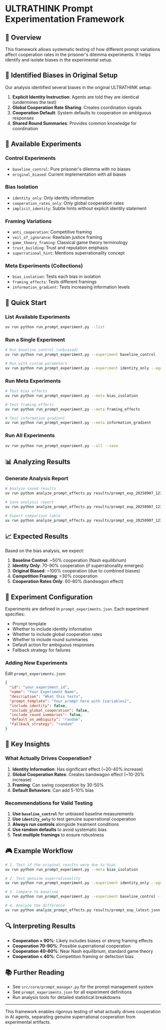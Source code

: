 # ULTRATHINK Prompt Experimentation Framework

## 🎯 Overview

This framework allows systematic testing of how different prompt variations affect cooperation rates in the prisoner's dilemma experiments. It helps identify and isolate biases in the experimental setup.

## 🚨 Identified Biases in Original Setup

Our analysis identified several biases in the original ULTRATHINK setup:

1. **Explicit Identity Instruction**: Agents are told they are identical (undermines the test)
2. **Global Cooperation Rate Sharing**: Creates coordination signals
3. **Cooperation Default**: System defaults to cooperation on ambiguous responses
4. **Shared Round Summaries**: Provides common knowledge for coordination

## 🧪 Available Experiments

### Control Experiments
- `baseline_control`: Pure prisoner's dilemma with no biases
- `original_biased`: Current implementation with all biases

### Bias Isolation
- `identity_only`: Only identity information
- `cooperation_rates_only`: Only global cooperation rates
- `implicit_identity`: Subtle hints without explicit identity statement

### Framing Variations
- `anti_cooperation`: Competitive framing
- `veil_of_ignorance`: Rawlsian justice framing
- `game_theory_framing`: Classical game theory terminology
- `trust_building`: Trust and reputation emphasis
- `superrational_hint`: Mentions superrationality concept

### Meta Experiments (Collections)
- `bias_isolation`: Tests each bias in isolation
- `framing_effects`: Tests different framings
- `information_gradient`: Tests increasing information levels

## 🚀 Quick Start

### List Available Experiments
```bash
uv run python run_prompt_experiment.py --list
```

### Run a Single Experiment
```bash
# Run baseline control (unbiased)
uv run python run_prompt_experiment.py --experiment baseline_control

# Run with custom parameters
uv run python run_prompt_experiment.py --experiment identity_only --agents 6 --rounds 5
```

### Run Meta Experiments
```bash
# Test bias effects
uv run python run_prompt_experiment.py --meta bias_isolation

# Test framing effects
uv run python run_prompt_experiment.py --meta framing_effects

# Test information gradient
uv run python run_prompt_experiment.py --meta information_gradient
```

### Run All Experiments
```bash
uv run python run_prompt_experiment.py --all --save
```

## 📊 Analyzing Results

### Generate Analysis Report
```bash
# Analyze saved results
uv run python analyze_prompt_effects.py results/prompt_exp_20250907_123456.json

# Save analysis report
uv run python analyze_prompt_effects.py results/prompt_exp_20250907_123456.json --save

# Export comparison table
uv run python analyze_prompt_effects.py results/prompt_exp_20250907_123456.json --csv
```

## 📈 Expected Results

Based on the bias analysis, we expect:

1. **Baseline Control**: ~50% cooperation (Nash equilibrium)
2. **Identity Only**: 70-90% cooperation (if superrationality emerges)
3. **Original Biased**: ~100% cooperation (due to combined biases)
4. **Competition Framing**: <30% cooperation
5. **Cooperation Rates Only**: 60-80% (bandwagon effect)

## 🔬 Experiment Configuration

Experiments are defined in `prompt_experiments.json`. Each experiment specifies:
- Prompt template
- Whether to include identity information
- Whether to include global cooperation rates
- Whether to include round summaries
- Default action for ambiguous responses
- Fallback strategy for failures

### Adding New Experiments

Edit `prompt_experiments.json`:
```json
{
  "id": "your_experiment_id",
  "name": "Your Experiment Name",
  "description": "What this tests",
  "prompt_template": "Your prompt here with {variables}",
  "include_identity": false,
  "include_global_cooperation": false,
  "include_round_summaries": false,
  "default_on_ambiguity": "random",
  "fallback_strategy": "random"
}
```

## 📝 Key Insights

### What Actually Drives Cooperation?

1. **Identity Information**: Has significant effect (~20-40% increase)
2. **Global Cooperation Rates**: Creates bandwagon effect (~10-20% increase)
3. **Framing**: Can swing cooperation by 30-50%
4. **Default Behaviors**: Can add 5-10% bias

### Recommendations for Valid Testing

1. **Use `baseline_control`** for unbiased baseline measurements
2. **Use `identity_only`** to test genuine superrational cooperation
3. **Always run controls** alongside treatment conditions
4. **Use random defaults** to avoid systematic bias
5. **Test multiple framings** to ensure robustness

## 🎮 Example Workflow

```bash
# 1. Test if the original results were due to bias
uv run python run_prompt_experiment.py --meta bias_isolation

# 2. Test genuine superrationality
uv run python run_prompt_experiment.py --experiment identity_only --agents 10 --rounds 10

# 3. Compare to baseline
uv run python run_prompt_experiment.py --experiment baseline_control --agents 10 --rounds 10

# 4. Analyze the difference
uv run python analyze_prompt_effects.py results/prompt_exp_latest.json --save
```

## 🔍 Interpreting Results

- **Cooperation > 90%**: Likely includes biases or strong framing effects
- **Cooperation 70-90%**: Possible superrational cooperation
- **Cooperation 40-60%**: Near Nash equilibrium, standard game theory
- **Cooperation < 40%**: Competition framing or defection bias

## 📚 Further Reading

- See `src/core/prompt_manager.py` for the prompt management system
- See `prompt_experiments.json` for all experiment definitions
- Run analysis tools for detailed statistical breakdowns

---

This framework enables rigorous testing of what actually drives cooperation in AI agents, separating genuine superrational cooperation from experimental artifacts.